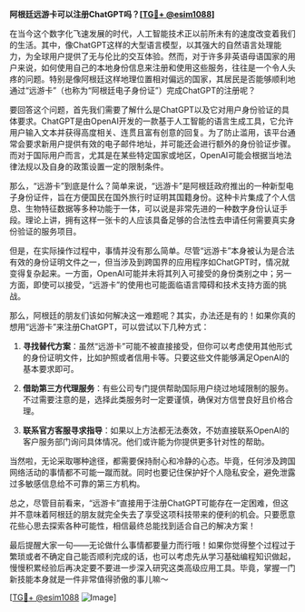 **阿根廷远游卡可以注册ChatGPT吗？[[TG💪+ @esim1088](https://t.me/s/esim1088)]**

在当今这个数字化飞速发展的时代，人工智能技术正以前所未有的速度改变着我们的生活。其中，像ChatGPT这样的大型语言模型，以其强大的自然语言处理能力，为全球用户提供了无与伦比的交互体验。然而，对于许多非英语母语国家的用户来说，如何使用自己的本地身份信息来注册和使用这些服务，往往是一个令人头疼的问题。特别是像阿根廷这样地理位置相对偏远的国家，其居民是否能够顺利地通过“远游卡”（也称为“阿根廷电子身份证”）完成ChatGPT的注册呢？

要回答这个问题，首先我们需要了解什么是ChatGPT以及它对用户身份验证的具体要求。ChatGPT是由OpenAI开发的一款基于人工智能的语言生成工具，它允许用户输入文本并获得高度相关、连贯且富有创意的回复。为了防止滥用，该平台通常会要求新用户提供有效的电子邮件地址，并可能还会进行额外的身份验证步骤。而对于国际用户而言，尤其是在某些特定国家或地区，OpenAI可能会根据当地法律法规以及自身的政策设置一定的限制条件。

那么，“远游卡”到底是什么？简单来说，“远游卡”是阿根廷政府推出的一种新型电子身份证件，旨在方便国民在国外旅行时证明其国籍身份。这种卡片集成了个人信息、生物特征数据等多种功能于一体，可以说是非常先进的一种数字身份认证手段。理论上讲，拥有这样一张卡的人应该具备足够的合法性去申请任何需要真实身份验证的服务项目。

但是，在实际操作过程中，事情并没有那么简单。尽管“远游卡”本身被认为是合法有效的身份证明文件之一，但当涉及到跨国界的应用程序如ChatGPT时，情况就变得复杂起来。一方面，OpenAI可能并未将其列入可接受的身份类别之中；另一方面，即使可以接受，“远游卡”的使用也可能面临语言障碍和技术支持方面的挑战。

那么，阿根廷的朋友们该如何解决这一难题呢？其实，办法还是有的！如果你真的想用“远游卡”来注册ChatGPT，可以尝试以下几种方式：

1. **寻找替代方案**：虽然“远游卡”可能不被直接接受，但你可以考虑使用其他形式的身份证明文件，比如护照或者信用卡等。只要这些文件能够满足OpenAI的基本要求即可。
   
2. **借助第三方代理服务**：有些公司专门提供帮助国际用户绕过地域限制的服务。不过需要注意的是，选择此类服务时一定要谨慎，确保对方信誉良好且价格合理。

3. **联系官方客服寻求指导**：如果以上方法都无法奏效，不妨直接联系OpenAI的客户服务部门询问具体情况。他们或许能为你提供更多针对性的帮助。

当然啦，无论采取哪种途径，都需要保持耐心和冷静的心态。毕竟，任何涉及跨国网络活动的事情都不可能一蹴而就。同时也要记住保护好个人隐私安全，避免泄露过多敏感信息给不可靠的第三方机构。

总之，尽管目前看来，“远游卡”直接用于注册ChatGPT可能存在一定困难，但这并不意味着阿根廷的朋友就完全失去了享受这项科技带来的便利的机会。只要愿意花些心思去探索各种可能性，相信最终总能找到适合自己的解决方案！

最后提醒大家一句——无论做什么事情都要量力而行哦！如果你觉得整个过程过于繁琐或者不确定自己能否顺利完成的话，也可以考虑先从学习基础编程知识做起，慢慢积累经验后再决定要不要进一步深入研究这类高级应用工具。毕竟，掌握一门新技能本身就是一件非常值得骄傲的事儿嘛～

[[TG💪+ @esim1088](https://t.me/s/esim1088) ![Image](https://i.postimg.cc/4NQfJmqS/Snipaste-2025-05-13-00-14-12.png)]
